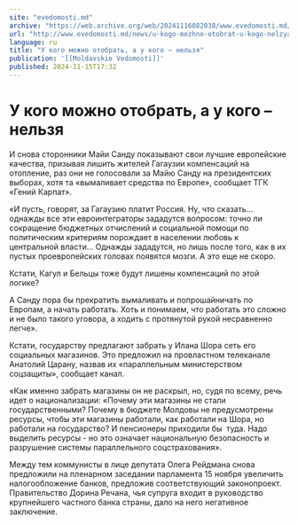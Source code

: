 ```yaml
---
site: "evedomosti.md"
archive: "https://web.archive.org/web/20241116082038/www.evedomosti.md/news/u-kogo-mozhno-otobrat-u-kogo-nelzya"
url: "http://www.evedomosti.md/news/u-kogo-mozhno-otobrat-u-kogo-nelzya"
language: ru
title: "У кого можно отобрать, а у кого – нельзя"
publication: '[[Moldavskie Vedomosti]]'
published: 2024-11-15T17:32
---
```


# У кого можно отобрать, а у кого – нельзя

И снова сторонники Майи Санду показывают свои лучшие европейские качества, призывая лишить жителей Гагаузии компенсаций на отопление, раз они не голосовали за Майю Санду на президентских выборах, хотя та «вымаливает средства по Европе», сообщает ТГК «Гений Карпат».

«И пусть, говорят, за Гагаузию платит Россия. Ну, что сказать... однажды все эти евроинтеграторы зададутся вопросом: точно ли сокращение бюджетных отчислений и социальной помощи по политическим критериям порождает в населении любовь к центральной власти... Однажды зададутся, но лишь после того, как в их пустых проевропейских головах появятся мозги. А это еще не скоро.

Кстати, Кагул и Бельцы тоже будут лишены компенсаций по этой логике?

А Санду пора бы прекратить вымаливать и попрошайничать по Европам, а начать работать. Хоть и понимаем, что работать это сложно и не было такого уговора, а ходить с протянутой рукой несравненно легче».

Кстати, государству предлагают забрать у Илана Шора сеть его социальных магазинов. Это предложил на провластном телеканале Анатолий Царану, назвав их «параллельным министерством соцзащиты», сообщает канал.

«Как именно забрать магазины он не раскрыл, но, судя по всему, речь идет о национализации: «Почему эти магазины не стали государственными? Почему в бюджете Молдовы не предусмотрены ресурсы, чтобы эти магазины работали, как работали на Шора, но работали на государство? И пенсионеры приходили бы  туда. Надо выделить ресурсы - но это означает национальную безопасность и разрушение системы параллельного соцстрахования».

Между тем коммунисты в лице депутата Олега Рейдмана снова предложили на пленарном заседании парламента 15 ноября увеличить налогообложение банков, предложив соответствующий законопроект. Правительство Дорина Речана, чья супруга входит в руководство крупнейшего частного банка страны, дало на него негативное заключение.